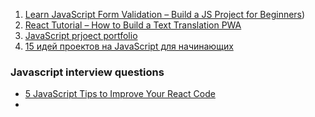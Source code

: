 1. [Learn JavaScript Form Validation – Build a JS Project for Beginners](https://www.freecodecamp.org/news/learn-javascript-form-validation-by-making-a-form/))
2. [React Tutorial – How to Build a Text Translation PWA](https://www.freecodecamp.org/news/react-tutorial-build-a-text-translation-pwa/)
3. [JavaScript prjoect portfolio](https://techrocks.ru/2021/08/24/responsive-portfolio-using-pure-html-css-javascript/)
4. [15 идей проектов на JavaScript для начинающих](https://techrocks.ru/2021/08/21/15-javascript-project-ideas-for-beginners/)










### Javascript interview questions
- [5 JavaScript Tips to Improve Your React Code](https://www.freecodecamp.org/news/javascript-interview-prep-cheatsheet/)
- 
